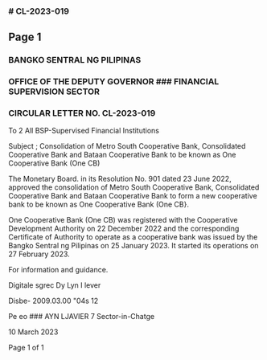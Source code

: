 ### # CL-2023-019

## Page 1

### BANGKO SENTRAL NG PILIPINAS

### OFFICE OF THE DEPUTY GOVERNOR ### FINANCIAL SUPERVISION SECTOR

### CIRCULAR LETTER NO. CL-2023-019

To 2 All BSP-Supervised Financial Institutions

Subject ; Consolidation of Metro South Cooperative Bank, Consolidated Cooperative Bank and Bataan Cooperative Bank to be known as One Cooperative Bank (One CB)

The Monetary Board. in its Resolution No. 901 dated 23 June 2022, approved the consolidation of Metro South Cooperative Bank, Consolidated Cooperative Bank and Bataan Cooperative Bank to form a new cooperative bank to be known as One Cooperative Bank (One CB}.

One Cooperative Bank (One CB) was registered with the Cooperative Development Authority on 22 December 2022 and the corresponding Certificate of Authority to operate as a cooperative bank was issued by the Bangko Sentral ng Pilipinas on 25 January 2023. It started its operations on 27 February 2023.

For information and guidance.

Digitale sgrec Dy Lyn I lever

Disbe- 2009.03.00 "04s 12

Pe eo ### AYN LJAVIER 7 Sector-in-Chatge

10 March 2023

Page 1 of 1 